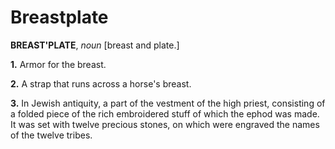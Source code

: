 # Breastplate

**BREAST'PLATE**, _noun_ \[breast and plate.\]

**1.** Armor for the breast.

**2.** A strap that runs across a horse's breast.

**3.** In Jewish antiquity, a part of the vestment of the high priest, consisting of a folded piece of the rich embroidered stuff of which the ephod was made. It was set with twelve precious stones, on which were engraved the names of the twelve tribes.